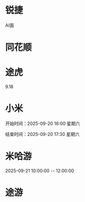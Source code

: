 # 锐捷
AI面

# 同花顺

# 途虎
9.18

# 小米
开始时间：2025-09-20 16:00 星期六

结束时间：2025-09-20 17:30 星期六

# 米哈游
2025-09-21 10:00:00 -- 12:00:00

# 途游
<!--stackedit_data:
eyJoaXN0b3J5IjpbLTkxMzMzMDgzNywtMTkyODkyMjY1MCw0OD
g2MjUxOTUsLTIyNzg5MDgwLDExNTYyMzE2MzMsNTIyMDU1MzIz
LC0yMDA0NDA3MzAyLC0yMTQwOTA0MTYzLC03MzcyNjM3NjUsMT
M2ODAyMzkyMSw3MTg4MTg1OTQsLTIwNTU4NTgyMzUsMTU1NzYz
NjIzNywtMjUwMDIxMjYxLDIwODM1MjcxOSwtMTIzNTU1NjY5NS
wxNDA3NDA1MTA1LDEzNTcyNjQ0NjJdfQ==
-->